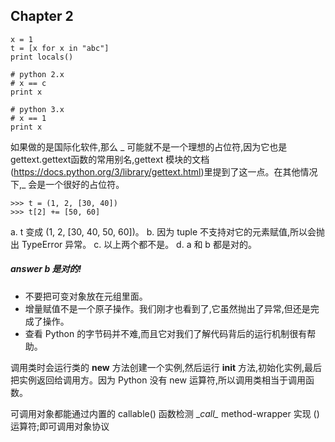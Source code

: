 ## Chapter 2
```
x = 1
t = [x for x in "abc"]
print locals()

# python 2.x
# x == c
print x

# python 3.x
# x == 1
print x
```

如果做的是国际化软件,那么 _ 可能就不是一个理想的占位符,因为它也是gettext.gettext函数的常用别名,gettext 模块的文档(https://docs.python.org/3/library/gettext.html)里提到了这一点。在其他情况下,_ 会是一个很好的占位符。

```
>>> t = (1, 2, [30, 40])
>>> t[2] += [50, 60]
```
a. t 变成 (1, 2, [30, 40, 50, 60])。
b. 因为 tuple 不支持对它的元素赋值,所以会抛出 TypeError 异常。
c. 以上两个都不是。
d. a 和 b 都是对的。

##### ***answer*** b 是对的!

* 不要把可变对象放在元组里面。
* 增量赋值不是一个原子操作。我们刚才也看到了,它虽然抛出了异常,但还是完成了操作。
* 查看 Python 的字节码并不难,而且它对我们了解代码背后的运行机制很有帮助。

调用类时会运行类的 __new__ 方法创建一个实例,然后运行 __init__ 方法,初始化实例,最后把实例返回给调用方。因为 Python 没有 new 运算符,所以调用类相当于调用函数。


可调用对象都能通过内置的 callable() 函数检测
\__call\__  method-wrapper  实现 () 运算符;即可调用对象协议